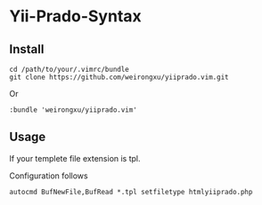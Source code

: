 Yii-Prado-Syntax
================

Install
-------
```shell
cd /path/to/your/.vimrc/bundle
git clone https://github.com/weirongxu/yiiprado.vim.git
```
Or
```viml
:bundle 'weirongxu/yiiprado.vim'
```

Usage
-----

If your templete file extension is tpl.

Configuration follows
```viml
autocmd BufNewFile,BufRead *.tpl setfiletype htmlyiiprado.php
```
